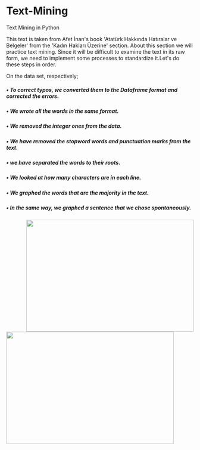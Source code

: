 # Text-Mining
Text Mining in Python

This text is taken from Afet İnan's book 'Atatürk Hakkında Hatıralar ve Belgeler' from the 'Kadın Hakları Üzerine' section. About this section we will practice text mining.
Since it will be difficult to examine the text in its raw form, we need to implement some processes to standardize it.Let's do these steps in order.

On the data set, respectively;

##### • To correct typos, we converted them to the Dataframe format and corrected the errors.
#####  • We wrote all the words in the same format.
##### • We removed the integer ones from the data.
##### • We have removed the stopword words and punctuation marks from the text.
##### • we have separated the words to their roots.
##### • We looked at how many characters are in each line. 
##### • We graphed the words that are the majority in the text.
##### • In the same way, we graphed a sentence that we chose spontaneously.


<img align="right"  width="450" height="300" src="https://github.com/ilaydacelikk/Text-Mining/assets/139812573/b1416006-505d-4a54-aea9-3d1305cb837b">

<img align="left"  width="450" height="300" src="https://github.com/ilaydacelikk/Text-Mining/assets/139812573/60bc681f-0aa4-4c05-a456-8f293c3d8209">




